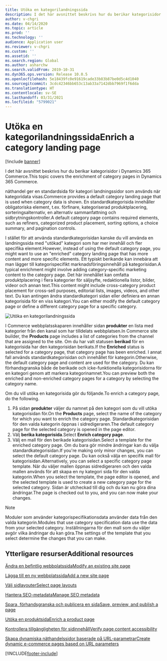 ```yaml
---
title: Utöka en kategorilandningssida
description: I det här avsnittet beskrivs hur du berikar kategorisidor i Dynamics 365 Commerce.
author: v-chgri
ms.date: 04/14/2020
ms.topic: article
ms.prod: ''
ms.technology: ''
audience: Application user
ms.reviewer: v-chgri
ms.custom: ''
ms.assetid: ''
ms.search.region: Global
ms.author: asharchw
ms.search.validFrom: 2019-10-31
ms.dyn365.ops.version: Release 10.0.5
ms.openlocfilehash: 5e18439fc0e91619cade33b83b87be0d5c4d1040
ms.sourcegitcommit: 3cdc42346bb653c13ab33a7142dbb7969f1f6dda
ms.translationtype: HT
ms.contentlocale: sv-SE
ms.lasthandoff: 03/31/2021
ms.locfileid: "5799021"
---
```

# <a name="enrich-a-category-landing-page"></a><span data-ttu-id="4e7fd-103">Utöka en kategorilandningssida</span><span class="sxs-lookup"><span data-stu-id="4e7fd-103">Enrich a category landing page</span></span>

[!include [banner](includes/banner.md)]

<span data-ttu-id="4e7fd-104">I det här avsnittet beskrivs hur du berikar kategorisidor i Dynamics 365 Commerce.</span><span class="sxs-lookup"><span data-stu-id="4e7fd-104">This topic covers the enrichment of category pages in Dynamics 365 Commerce.</span></span>

<span data-ttu-id="4e7fd-105">näthandel ger en standardsida för kategori landningssidor som används när kategoridata visas.</span><span class="sxs-lookup"><span data-stu-id="4e7fd-105">Commerce provides a default category landing page that is used when category data is shown.</span></span> <span data-ttu-id="4e7fd-106">En standardkategorisida innehåller obligatoriska element, t.ex. förfinare, kategoriserad produktplacering, sorteringsalternativ, en alternativ sammanfattning och sidbrytningskontroller.</span><span class="sxs-lookup"><span data-stu-id="4e7fd-106">A default category page contains required elements, such as refiners, categorized product placement, sorting options, a choice summary, and pagination controls.</span></span> 

<span data-ttu-id="4e7fd-107">I stället för att använda standardkategorisidan kanske du vill använda en landningssida med "utökad" kategori som har mer innehåll och fler specifika element.</span><span class="sxs-lookup"><span data-stu-id="4e7fd-107">However, instead of using the default category page, you might want to use an "enriched" category landing page that has more content and more specific elements.</span></span> <span data-ttu-id="4e7fd-108">Ett typiskt berikande kan innebära att man lägger till kategorispecifikt marknadsföringsinnehåll på kategorisidan.</span><span class="sxs-lookup"><span data-stu-id="4e7fd-108">A typical enrichment might involve adding category-specific marketing content to the category page.</span></span> <span data-ttu-id="4e7fd-109">Det här innehållet kan omfatta produktplacering i flera kategorier för säljsyfte, redaktionella listor, bilder, videor och annan text.</span><span class="sxs-lookup"><span data-stu-id="4e7fd-109">This content might include cross-category product placement for cross-sell purposes, editorial lists, images, videos, and other text.</span></span> <span data-ttu-id="4e7fd-110">Du kan antingen ändra standardkategori sidan eller definiera en annan kategorisida för en viss kategori.</span><span class="sxs-lookup"><span data-stu-id="4e7fd-110">You can either modify the default category page or define a different category page for a specific category.</span></span>

![Utöka en kategorilandningssida](./media/CategoryLandingPages.png)

<span data-ttu-id="4e7fd-112">I Commerce webbplatsskaparen innehåller sidan **produkter** en lista med kategorier från den kanal som har tilldelats webbplatsen.</span><span class="sxs-lookup"><span data-stu-id="4e7fd-112">In Commerce site builder, the **Products** page includes a list of categories from the channel that are assigned to the site.</span></span> <span data-ttu-id="4e7fd-113">Om du har valt statusen **berikad** för en kategorisida har den kategorisidan berikats.</span><span class="sxs-lookup"><span data-stu-id="4e7fd-113">If the **Enriched** status is selected for a category page, that category page has been enriched.</span></span> <span data-ttu-id="4e7fd-114">I annat fall används standardkategorisidan och innehållet för kategorin.</span><span class="sxs-lookup"><span data-stu-id="4e7fd-114">Otherwise, the default category page and content are used for the category.</span></span> <span data-ttu-id="4e7fd-115">Du kan förhandsgranska både de berikade och icke-funktionella kategorisidorna för en kategori genom att markera kategorinamnet.</span><span class="sxs-lookup"><span data-stu-id="4e7fd-115">You can preview both the enriched and non-enriched category pages for a category by selecting the category name.</span></span>

<span data-ttu-id="4e7fd-116">Om du vill utöka en kategorisida gör du följande.</span><span class="sxs-lookup"><span data-stu-id="4e7fd-116">To enrich a category page, do the following.</span></span>

1. <span data-ttu-id="4e7fd-117">På sidan **produkter** väljer du namnet på den kategori som du vill utöka kategorisidan för.</span><span class="sxs-lookup"><span data-stu-id="4e7fd-117">On the **Products** page, select the name of the category for which you want to enrich the category page.</span></span> <span data-ttu-id="4e7fd-118">Standardkategorisidan för den valda kategorin öppnas i sidredigeraren.</span><span class="sxs-lookup"><span data-stu-id="4e7fd-118">The default category page for the selected category is opened in the page editor.</span></span>
2. <span data-ttu-id="4e7fd-119">Välj **berika kategorisida**.</span><span class="sxs-lookup"><span data-stu-id="4e7fd-119">Select **Enrich category page**.</span></span>
3. <span data-ttu-id="4e7fd-120">Välj en mall för den berikade kategorisidan.</span><span class="sxs-lookup"><span data-stu-id="4e7fd-120">Select a template for the enriched category page.</span></span> <span data-ttu-id="4e7fd-121">Om du bara gör mindre ändringar kan du välja standardkategorisidan.</span><span class="sxs-lookup"><span data-stu-id="4e7fd-121">If you're making only minor changes, you can select the default category page.</span></span> <span data-ttu-id="4e7fd-122">Du kan också välja en specifik mall för kategorisidan.</span><span class="sxs-lookup"><span data-stu-id="4e7fd-122">Alternatively, you can select a specific category page template.</span></span> <span data-ttu-id="4e7fd-123">När du väljer mallen öppnas sidredigeraren och den valda mallen används för att skapa en ny kategori sida för den valda kategorin.</span><span class="sxs-lookup"><span data-stu-id="4e7fd-123">When you select the template, the page editor is opened, and the selected template is used to create a new category page for the selected category.</span></span> <span data-ttu-id="4e7fd-124">Sidan är utcheckad till dig och du kan nu göra dina ändringar.</span><span class="sxs-lookup"><span data-stu-id="4e7fd-124">The page is checked out to you, and you can now make your changes.</span></span>

> [!NOTE]
> <span data-ttu-id="4e7fd-125">Moduler som använder kategorispecifikationsdata använder data från den valda kategorin.</span><span class="sxs-lookup"><span data-stu-id="4e7fd-125">Modules that use category specification data use the data from your selected category.</span></span> <span data-ttu-id="4e7fd-126">Inställningarna för den mall som du väljer avgör vilka ändringar du kan göra.</span><span class="sxs-lookup"><span data-stu-id="4e7fd-126">The settings of the template that you select determine the changes that you can make.</span></span>

## <a name="additional-resources"></a><span data-ttu-id="4e7fd-127">Ytterligare resurser</span><span class="sxs-lookup"><span data-stu-id="4e7fd-127">Additional resources</span></span>

[<span data-ttu-id="4e7fd-128">Ändra en befintlig webbplatssida</span><span class="sxs-lookup"><span data-stu-id="4e7fd-128">Modify an existing site page</span></span>](modify-existing-page.md)

[<span data-ttu-id="4e7fd-129">Lägga till en ny webbplatssida</span><span class="sxs-lookup"><span data-stu-id="4e7fd-129">Add a new site page</span></span>](add-new-page.md)

[<span data-ttu-id="4e7fd-130">Välj sidlayouter</span><span class="sxs-lookup"><span data-stu-id="4e7fd-130">Select page layouts</span></span>](select-page-layouts.md)

[<span data-ttu-id="4e7fd-131">Hantera SEO-metadata</span><span class="sxs-lookup"><span data-stu-id="4e7fd-131">Manage SEO metadata</span></span>](manage-seo-metadata.md)

[<span data-ttu-id="4e7fd-132">Spara, förhandsgranska och publicera en sida</span><span class="sxs-lookup"><span data-stu-id="4e7fd-132">Save, preview, and publish a page</span></span>](save-preview-publish-page.md)

[<span data-ttu-id="4e7fd-133">Utöka en produktsida</span><span class="sxs-lookup"><span data-stu-id="4e7fd-133">Enrich a product page</span></span>](enrich-product-page.md)

[<span data-ttu-id="4e7fd-134">Kontrollera tillgängligheten för sidinnehåll</span><span class="sxs-lookup"><span data-stu-id="4e7fd-134">Verify page content accessibility</span></span>](verify-accessibility.md)

[<span data-ttu-id="4e7fd-135">Skapa dynamiska näthandelssidor baserade på URL-parametrar</span><span class="sxs-lookup"><span data-stu-id="4e7fd-135">Create dynamic e-commerce pages based on URL parameters</span></span>](create-dynamic-pages.md)


[!INCLUDE[footer-include](../includes/footer-banner.md)]
